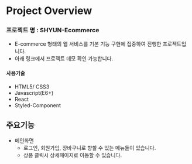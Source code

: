 # Project Overview
### 프로젝트 명 : SHYUN-Ecommerce
- E-commerce 형태의 웹 서비스를 기본 기능 구현에 집중하여 진행한 프로젝트입니다.
- 아래 링크에서 프로젝트 데모 확인 가능합니다.
#### 사용기술
- HTML5/ CSS3
- Javascript(E6+)
- React
- Styled-Component
## 주요기능
- 메인화면
  - 로그인, 회원가입, 장바구니로 향할 수 있는 메뉴들이 있습니다.
  - 상품 클릭시 상세페이지로 이동할 수 있습니다.



